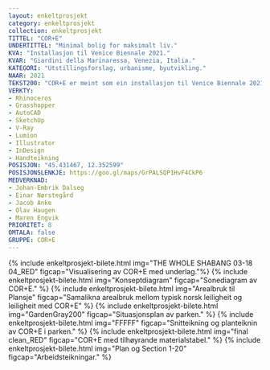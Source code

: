 ```yaml
---
layout: enkeltprosjekt
category: enkeltprosjekt
collection: enkeltprosjekt
TITTEL: "COR+E"
UNDERTITTEL: "Minimal bolig for maksimalt liv."
KVA: "Installasjon til Venice Biennale 2021."
KVAR: "Giardini della Marinaressa, Venezia, Italia."
KATEGORI: "Utstillingsforslag, urbanisme, byutvikling."
NAAR: 2021
TEKST200: "COR+E er meint som ein installasjon til Venice Biennale 2021, men kom seg aldri dit fordi arrangementet vart avlyst. Temaet for biennalen var \"Korleis skal vi bu saman?\", og ville diskutere ulike framtidsscenarier alle som bur ein stad må ta stilling til. <br><br> Vi laga ein installasjon som skulle fraktast frå Noreg til Venezia i bil, og skulle stå i ein av parkane i utstillingsområdet. Det var viktig at dette var gjennomførbart. COR+E (Consumption, Omission, Resting + Existing) illustrerer ein annan måte å bu på, der vi meiner at ein må reflektere over kva ein synast er viktig. Vår løysing av oppgåva er ei sterk komprimering av dei romma vi defienerte som essensielle for det å leva, og gevinsten av komprimeringa er at ein får meir plass til å gjere det ein faktisk ynskjer å gjera. <br><br> Denne boksen på 384cm x 242cm x 104cm kan plasserast kvar som helst i ei leilegheit, og dekkjer minimumsbehova ein har til eit bad, eit kjøken og eit soverom. Kva ein gjer med resten av arealet er opp til ein sjølv. <br><br> Kor lite plass kan ein bu på? <em>9,66m³</em>."
VERKTY:
- Rhinoceros
- Grasshopper
- AutoCAD
- SketchUp
- V-Ray
- Lumion
- Illustrator
- InDesign
- Handteikning
POSISJON: "45.431467, 12.352599"
POSISJONSLENKJE: https://goo.gl/maps/GrPALSQP1HvF4CkP6
MEDVERKNAD: 
- Johan-Embrik Dalseg
- Einar Nørstegård
- Jacob Anke
- Olav Haugen
- Maren Engvik
PRIORITET: 8
OMTALA: false
GRUPPE: COR+E
---
```

{% include enkeltprosjekt-bilete.html   img="THE WHOLE SHABANG 03-18 04_RED"    figcap="Visualisering av COR+E med underlag."%}
{% include enkeltprosjekt-bilete.html   img="Konseptdiagram"                figcap="Sonediagram av COR+E." %}
{% include enkeltprosjekt-bilete.html   img="Arealbruk til Plansje"         figcap="Samalikna arealbruk mellom typisk norsk leiligheit og leiligheit med COR+E" %}
{% include enkeltprosjekt-bilete.html   img="GardenGray200"                 figcap="Situasjonsplan av parken." %}
{% include enkeltprosjekt-bilete.html   img="FFFFF"                         figcap="Snitteikning og planteiknin av COR+E i parken." %}
{% include enkeltprosjekt-bilete.html   img="final clean_RED"                   figcap="COR+E med tilhøyrande materialstabel." %}
{% include enkeltprosjekt-bilete.html   img="Plan og Section 1-20"          figcap="Arbeidsteikningar." %}
